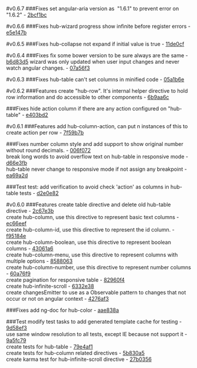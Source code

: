 #v0.6.7
###Fixes
set angular-aria version as  "1.6.1" to prevent error on "1.6.2" - [2bcf1bc](https://github.hpe.com/hpe-hub/hubangular/commit/2bcf1bc)

#v0.6.6
###Fixes
hub-wizard progress show infinite before register errors - [e5e147b](https://github.hpe.com/hpe-hub/hubangular/commit/e5e147b)

#v0.6.5
###Fixes
hub-collapse not expand if initial value is true - [11de0cf](https://github.hpe.com/hpe-hub/hubangular/commit/11de0cf)

#v0.6.4
###Fixes
fix some bower version to be sure always are the same - [b6d83d5](https://github.hpe.com/hpe-hub/hubangular/commit/b6d83d5)
wizard was only updated when user input changes and never watch angular changes. - [07a56f3](https://github.hpe.com/hpe-hub/hubangular/commit/07a56f3)

#v0.6.3
###Fixes
hub-table can't set columns in minified code - [05a1b6e](https://github.hpe.com/hpe-hub/hubangular/commit/05a1b6e)

#v0.6.2
###Features
create "hub-row". It's internal helper directive to hold row information and do accessible to other components - [6b9aa6c](https://github.hpe.com/hpe-hub/hubangular/commit/6b9aa6c)

###Fixes
hide action column if there are any action configured on "hub-table" - [e403bd2](https://github.hpe.com/hpe-hub/hubangular/commit/e403bd2)

#v0.6.1
###Features
add hub-column-action, can put n instances of this to create action per row - [7f59b7b](https://github.hpe.com/hpe-hub/hubangular/commit/7f59b7b)  

###Fixes
number column style and add support to show original number without round decimals. - [006f072](https://github.hpe.com/hpe-hub/hubangular/commit/006f072)  
break long words to avoid overflow text on hub-table in responsive mode - [d66e3fb](https://github.hpe.com/hpe-hub/hubangular/commit/d66e3fb)  
hub-table never change to responsive mode if not assign any breakpoint - [ea69a2d](https://github.hpe.com/hpe-hub/hubangular/commit/ea69a2d)  

###Test
test: add verification to avoid check 'action' as columns in hub-table tests - [d2e0e82](https://github.hpe.com/hpe-hub/hubangular/commit/d2e0e82)  

#v0.6.0
###Features
create table directive and delete old hub-table directive - [2c67e3b](https://github.hpe.com/hpe-hub/hubangular/commit/2c67e3b)  
create hub-column, use this directive to represent basic text columns -  [ec66eef](https://github.hpe.com/hpe-hub/hubangular/commit/ec66eef)  
create hub-column-id, use this directive to represent the id column. -  [f95184e](https://github.hpe.com/hpe-hub/hubangular/commit/f95184e)  
create hub-column-boolean, use this directive to represent boolean columns -  [43061a6](https://github.hpe.com/hpe-hub/hubangular/commit/43061a6)  
create hub-column-menu, use this directive to represent columns with multiple options -  [8588063](https://github.hpe.com/hpe-hub/hubangular/commit/8588063)  
create hub-column-number, use this directive to represent number columns -  [60a76f9](https://github.hpe.com/hpe-hub/hubangular/commit/60a76f9)  
create pagination for responsive table - [82960f4](https://github.hpe.com/hpe-hub/hubangular/commit/82960f4)  
create hub-infinite-scroll - [6332e38](https://github.hpe.com/hpe-hub/hubangular/commit/6332e38)  
create changesEmitter to use as a Observable pattern to changes that not occur or not on angular context -  [4276af3](https://github.hpe.com/hpe-hub/hubangular/commit/4276af3)  

###Fixes
add ng-doc for hub-color - [aae838a](https://github.hpe.com/hpe-hub/hubangular/commit/aae838a)  

###Test
modify test tasks to add generated template cache for testing - [9d58ef3](https://github.hpe.com/hpe-hub/hubangular/commit/9d58ef3)  
use same window resolution to all tests, except IE because not support it -  [9a5fc79](https://github.hpe.com/hpe-hub/hubangular/commit/9a5fc79)  
create tests for hub-table - [79e4af1](https://github.hpe.com/hpe-hub/hubangular/commit/79e4af1)  
create tests for hub-column related directives - [5b830a5](https://github.hpe.com/hpe-hub/hubangular/commit/5b830a5)  
create karma test for hub-infinite-scroll directive - [27b0356](https://github.hpe.com/hpe-hub/hubangular/commit/27b0356)  
